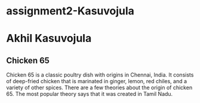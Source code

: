 # assignment2-Kasuvojula
# Akhil Kasuvojula
## Chicken 65
Chicken 65 is a classic poultry dish with origins in Chennai, India. It consists of deep-fried chicken that is marinated in ginger, lemon, red chiles, and a variety of other spices. There are a few theories about the origin of chicken 65. The most popular theory says that it was created in Tamil Nadu.
